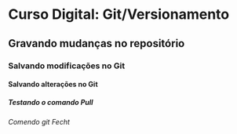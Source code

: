# Curso Digital: Git/Versionamento

## Gravando mudanças no repositório

### Salvando modificações no Git

#### Salvando alterações no Git

##### Testando o comando Pull

###### Comendo git Fecht
